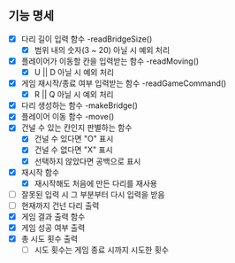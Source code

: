 ## 기능 명세
- [x] 다리 길이 입력 함수 -readBridgeSize()
  - [x] 범위 내의 숫자(3 ~ 20) 아닐 시 예외 처리
- [x] 플레이어가 이동할 칸을 입력받는 함수 -readMoving()
  - [x] U || D 아닐 시 예외 처리
- [x] 게임 재시작/종료 여부 입력받는 함수 -readGameCommand()
  - [x] R || Q 아닐 시 예외 처리
- [x] 다리 생성하는 함수 -makeBridge()
- [x] 플레이어 이동 함수 -move()
- [x] 건널 수 있는 칸인지 판별하는 함수
  - [x] 건널 수 있다면 "O" 표시
  - [x] 건널 수 없다면 "X" 표시
  - [x] 선택하지 않았다면 공백으로 표시
- [x] 재시작 함수
  - [x] 재시작해도 처음에 만든 다리를 재사용
- [ ] 잘못된 입력 시 그 부분부터 다시 입력을 받음
- [ ] 현재까지 건넌 다리 출력
- [x] 게임 결과 출력 함수
- [x] 게임 성공 여부 출력
- [x] 총 시도 횟수 출력
  - [ ] 시도 횟수는 게임 종료 시까지 시도한 횟수